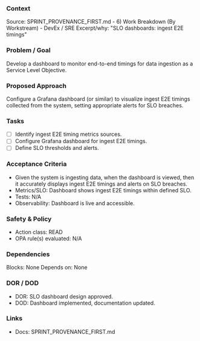 ### Context

Source: SPRINT_PROVENANCE_FIRST.md - 6) Work Breakdown (By Workstream) - DevEx / SRE
Excerpt/why: "SLO dashboards: ingest E2E timings"

### Problem / Goal

Develop a dashboard to monitor end-to-end timings for data ingestion as a Service Level Objective.

### Proposed Approach

Configure a Grafana dashboard (or similar) to visualize ingest E2E timings collected from the system, setting appropriate alerts for SLO breaches.

### Tasks

- [ ] Identify ingest E2E timing metrics sources.
- [ ] Configure Grafana dashboard for ingest E2E timings.
- [ ] Define SLO thresholds and alerts.

### Acceptance Criteria

- Given the system is ingesting data, when the dashboard is viewed, then it accurately displays ingest E2E timings and alerts on SLO breaches.
- Metrics/SLO: Dashboard shows ingest E2E timings within defined SLO.
- Tests: N/A
- Observability: Dashboard is live and accessible.

### Safety & Policy

- Action class: READ
- OPA rule(s) evaluated: N/A

### Dependencies

Blocks: None
Depends on: None

### DOR / DOD

- DOR: SLO dashboard design approved.
- DOD: Dashboard implemented, documentation updated.

### Links

- Docs: SPRINT_PROVENANCE_FIRST.md
